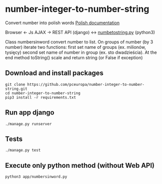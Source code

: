 # number-integer-to-number-string
Convert number into polish words [Polish documentation](https://pceuropa.net/blog/pl/konwersja-liczby-na-slowa-python/)

Browser <- Js AJAX -> REST API (django) <->
[numbetostring.py](https://github.com/pceuropa/number-integer-to-number-string/blob/master/app/numbersinword.py) (python3)

Class numbersinword convert number to list. 
On groups of number (by 3 number) iterate two functions: first set name of groups (ex. milionów, tysięcy) second set
name of number in group (ex. sto dwadzieścia). At the end method toString() scale and return string (or False if
exception)


## Download and install packages
```
git clone https://github.com/pceuropa/number-integer-to-number-string.git
cd number-integer-to-number-string
pip3 install -r requirements.txt
```


## Run app django
```
./manage.py runserver
```

## Tests
```
./manage.py test

```
## Execute only python method (without Web API)
```
python3 app/numbersinword.py
```
